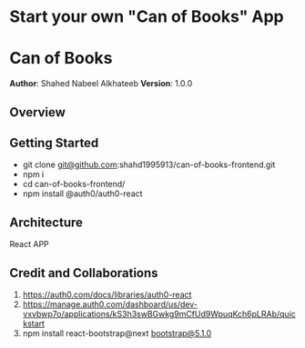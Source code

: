 # Start your own "Can of Books" App

# Can of Books

**Author**: Shahed Nabeel Alkhateeb
**Version**: 1.0.0 

## Overview
<!-- Provide a high level overview of what this application is and why you are building it, beyond the fact that it's an assignment for this class. (i.e. What's your problem domain?) -->

## Getting Started
* git clone git@github.com:shahd1995913/can-of-books-frontend.git
* npm i
* cd can-of-books-frontend/
*  npm install @auth0/auth0-react
## Architecture

React APP 




## Credit and Collaborations
1. https://auth0.com/docs/libraries/auth0-react
2. https://manage.auth0.com/dashboard/us/dev-vxvbwp7o/applications/kS3h3swBGwkg9mCfUd9WpuqKch6pLRAb/quickstart
3. npm install react-bootstrap@next bootstrap@5.1.0